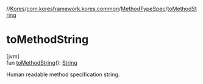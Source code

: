 //[Kores](../../../index.md)/[com.koresframework.kores.common](../index.md)/[MethodTypeSpec](index.md)/[toMethodString](to-method-string.md)

# toMethodString

[jvm]\
fun [toMethodString](to-method-string.md)(): [String](https://kotlinlang.org/api/latest/jvm/stdlib/kotlin/-string/index.html)

Human readable method specification string.
